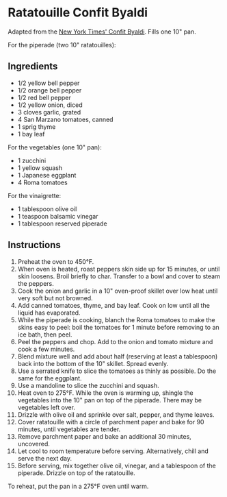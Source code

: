 # Ratatouille Confit Byaldi

Adapted from the [New York Times' Confit Byaldi](http://www.nytimes.com/2007/06/13/dining/131rrex.html). Fills one 10" pan.

For the piperade (two 10" ratatouilles):
## Ingredients

- 1/2 yellow bell pepper
- 1/2 orange bell pepper
- 1/2 red bell pepper
- 1/2 yellow onion, diced
- 3 cloves garlic, grated
- 4 San Marzano tomatoes, canned
- 1 sprig thyme
- 1 bay leaf

For the vegetables (one 10" pan):
- 1 zucchini
- 1 yellow squash
- 1 Japanese eggplant
- 4 Roma tomatoes

For the vinaigrette:
- 1 tablespoon olive oil
- 1 teaspoon balsamic vinegar
- 1 tablespoon reserved piperade

## Instructions

1. Preheat the oven to 450°F.
2. When oven is heated, roast peppers skin side up for 15 minutes, or until skin loosens. Broil briefly to char. Transfer to a bowl and cover to steam the peppers.
3. Cook the onion and garlic in a 10" oven-proof skillet over low heat until very soft but not browned.
4. Add canned tomatoes, thyme, and bay leaf. Cook on low until all the liquid has evaporated.
5. While the piperade is cooking, blanch the Roma tomatoes to make the skins easy to peel: boil the tomatoes for 1 minute before removing to an ice bath, then peel.
6. Peel the peppers and chop. Add to the onion and tomato mixture and cook a few minutes.
7. Blend mixture well and add about half (reserving at least a tablespoon) back into the bottom of the 10" skillet. Spread evenly.
8. Use a serrated knife to slice the tomatoes as thinly as possible. Do the same for the eggplant.
9. Use a mandoline to slice the zucchini and squash.
10. Heat oven to 275°F. While the oven is warming up, shingle the vegetables into the 10" pan on top of the piperade. There may be vegetables left over.
11. Drizzle with olive oil and sprinkle over salt, pepper, and thyme leaves.
12. Cover ratatouille with a circle of parchment paper and bake for 90 minutes, until vegetables are tender.
13. Remove parchment paper and bake an additional 30 minutes, uncovered.
14. Let cool to room temperature before serving. Alternatively, chill and serve the next day.
15. Before serving, mix together olive oil, vinegar, and a tablespoon of the piperade. Drizzle on top of the ratatouille.

To reheat, put the pan in a 275°F oven until warm.
